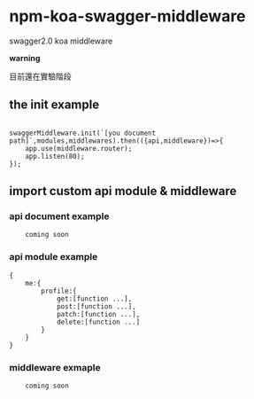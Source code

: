 # npm-koa-swagger-middleware
swagger2.0 koa middleware


**warning**

目前還在實驗階段

## the init example

```

swaggerMiddleware.init(`[you document path]`,modules,middlewares).then(({api,middleware})=>{	
	app.use(middleware.router);
	app.listen(80);
});

```

## import custom api module & middleware

### api document example

```
	coming soon
```


### api module example

```
{
	me:{
		profile:{
			get:[function ...],
			post:[function ...],
			patch:[function ...],
			delete:[function ...]
		}
	}
}

```

### middleware exmaple

```
	coming soon
```

